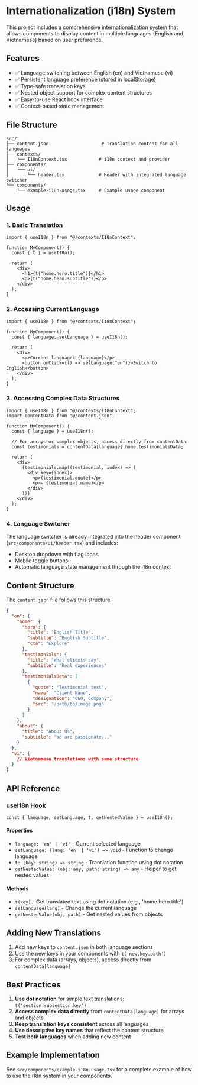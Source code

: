 # Internationalization (i18n) System

This project includes a comprehensive internationalization system that allows components to display content in multiple languages (English and Vietnamese) based on user preference.

## Features

- ✅ Language switching between English (en) and Vietnamese (vi)
- ✅ Persistent language preference (stored in localStorage)
- ✅ Type-safe translation keys
- ✅ Nested object support for complex content structures
- ✅ Easy-to-use React hook interface
- ✅ Context-based state management

## File Structure

```
src/
├── content.json                    # Translation content for all languages
├── contexts/
│   └── I18nContext.tsx            # i18n context and provider
├── components/
│   └── ui/
│       └── header.tsx             # Header with integrated language switcher
└── components/
    └── example-i18n-usage.tsx     # Example usage component
```

## Usage

### 1. Basic Translation

```tsx
import { useI18n } from "@/contexts/I18nContext";

function MyComponent() {
  const { t } = useI18n();

  return (
    <div>
      <h1>{t("home.hero.title")}</h1>
      <p>{t("home.hero.subtitle")}</p>
    </div>
  );
}
```

### 2. Accessing Current Language

```tsx
import { useI18n } from "@/contexts/I18nContext";

function MyComponent() {
  const { language, setLanguage } = useI18n();

  return (
    <div>
      <p>Current language: {language}</p>
      <button onClick={() => setLanguage("en")}>Switch to English</button>
    </div>
  );
}
```

### 3. Accessing Complex Data Structures

```tsx
import { useI18n } from "@/contexts/I18nContext";
import contentData from "@/content.json";

function MyComponent() {
  const { language } = useI18n();

  // For arrays or complex objects, access directly from contentData
  const testimonials = contentData[language].home.testimonialsData;

  return (
    <div>
      {testimonials.map((testimonial, index) => (
        <div key={index}>
          <p>{testimonial.quote}</p>
          <p>- {testimonial.name}</p>
        </div>
      ))}
    </div>
  );
}
```

### 4. Language Switcher

The language switcher is already integrated into the header component (`src/components/ui/header.tsx`) and includes:

- Desktop dropdown with flag icons
- Mobile toggle buttons
- Automatic language state management through the i18n context

## Content Structure

The `content.json` file follows this structure:

```json
{
  "en": {
    "home": {
      "hero": {
        "title": "English Title",
        "subtitle": "English Subtitle",
        "cta": "Explore"
      },
      "testimonials": {
        "title": "What clients say",
        "subtitle": "Real experiences"
      },
      "testimonialsData": [
        {
          "quote": "Testimonial text",
          "name": "Client Name",
          "designation": "CEO, Company",
          "src": "/path/to/image.png"
        }
      ]
    },
    "about": {
      "title": "About Us",
      "subtitle": "We are passionate..."
    }
  },
  "vi": {
    // Vietnamese translations with same structure
  }
}
```

## API Reference

### useI18n Hook

```tsx
const { language, setLanguage, t, getNestedValue } = useI18n();
```

#### Properties

- `language: 'en' | 'vi'` - Current selected language
- `setLanguage: (lang: 'en' | 'vi') => void` - Function to change language
- `t: (key: string) => string` - Translation function using dot notation
- `getNestedValue: (obj: any, path: string) => any` - Helper to get nested values

#### Methods

- `t(key)` - Get translated text using dot notation (e.g., 'home.hero.title')
- `setLanguage(lang)` - Change the current language
- `getNestedValue(obj, path)` - Get nested values from objects

## Adding New Translations

1. Add new keys to `content.json` in both language sections
2. Use the new keys in your components with `t('new.key.path')`
3. For complex data (arrays, objects), access directly from `contentData[language]`

## Best Practices

1. **Use dot notation** for simple text translations: `t('section.subsection.key')`
2. **Access complex data directly** from `contentData[language]` for arrays and objects
3. **Keep translation keys consistent** across all languages
4. **Use descriptive key names** that reflect the content structure
5. **Test both languages** when adding new content

## Example Implementation

See `src/components/example-i18n-usage.tsx` for a complete example of how to use the i18n system in your components.
